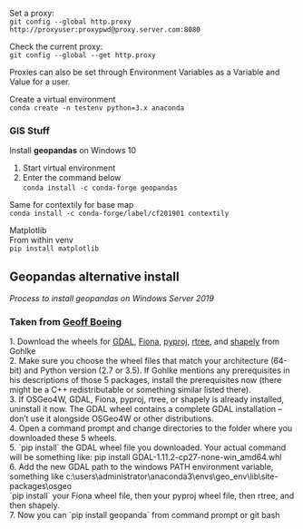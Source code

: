 Set a proxy:  
`git config --global http.proxy http://proxyuser:proxypwd@proxy.server.com:8080`

Check the current proxy:  
`git config --global --get http.proxy`

Proxies can also be set through Environment Variables as a Variable and Value for a user.

Create a virtual environment  
`conda create -n testenv python=3.x anaconda`  

### GIS Stuff
Install <b>geopandas</b> on Windows 10  
1. Start virtual environment  
2. Enter the command below  
`conda install -c conda-forge geopandas`

Same for contextily for base map  
`conda install -c conda-forge/label/cf201901 contextily`

Matplotlib  
From within venv  
`pip install matplotlib`

<h2>Geopandas alternative install</h2> 
<i>Process to install geopandas on Windows Server 2019</i>  
<h3> Taken from <a href="https://geoffboeing.com/2014/09/using-geopandas-windows/" target="_blank">Geoff Boeing</a></h3>  
1. Download the wheels for <a href="http://www.lfd.uci.edu/~gohlke/pythonlibs/#gdal" target="_blank">GDAL</a>, <a href="http://www.lfd.uci.edu/~gohlke/pythonlibs/#fiona" target="_blank">Fiona</a>, <a href="http://www.lfd.uci.edu/~gohlke/pythonlibs/#pyproj" target="_blank">pyproj</a>, <a href="http://www.lfd.uci.edu/~gohlke/pythonlibs/#rtree" target="_blank">rtree</a>, and <a href="http://www.lfd.uci.edu/~gohlke/pythonlibs/#shapely" target="_blank">shapely</a> from Gohlke<br> 
2. Make sure you choose the wheel files that match your architecture (64-bit) and Python version (2.7 or 3.5). If Gohlke mentions any prerequisites in his descriptions of those 5 packages, install the prerequisites now (there might be a C++ redistributable or something similar listed there).  <br>
3. If OSGeo4W, GDAL, Fiona, pyproj, rtree, or shapely is already installed, uninstall it now. The GDAL wheel contains a complete GDAL installation – don’t use it alongside OSGeo4W or other distributions.<br>
4. Open a command prompt and change directories to the folder where you downloaded these 5 wheels.<br>
5. `pip install` the GDAL wheel file you downloaded. Your actual command will be something like: pip install GDAL-1.11.2-cp27-none-win_amd64.whl<br>
6. Add the new GDAL path to the windows PATH environment variable, something like c:\users\administrator\anaconda3\envs\geo_env\lib\site-packages\osgeo<br>
 `pip install` your Fiona wheel file, then your pyproj wheel file, then rtree, and then shapely.<br>   
7. Now you can `pip install geopanda` from command prompt or git bash<br>
